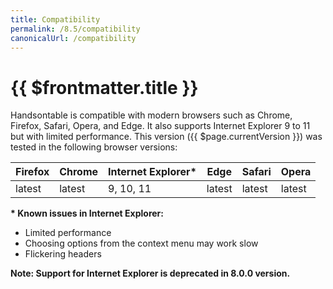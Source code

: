 ```yaml
---
title: Compatibility
permalink: /8.5/compatibility
canonicalUrl: /compatibility
---
```


# {{ $frontmatter.title }}

Handsontable is compatible with modern browsers such as Chrome, Firefox, Safari, Opera, and Edge. It also supports Internet Explorer 9 to 11 but with limited performance. This version ({{ $page.currentVersion }}) was tested in the following browser versions:

| Firefox | Chrome | Internet Explorer\* | Edge | Safari | Opera |
| ---- | ----| ---- | ---- | ---- | ---- |
| latest | latest | 9, 10, 11 | latest | latest | latest |

**\* Known issues in Internet Explorer:**

* Limited performance
* Choosing options from the context menu may work slow
* Flickering headers

**Note: Support for Internet Explorer is deprecated in 8.0.0 version.**

